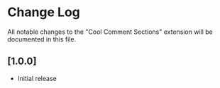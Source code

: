 # Change Log

All notable changes to the "Cool Comment Sections" extension will be documented in this file.

## [1.0.0]

- Initial release